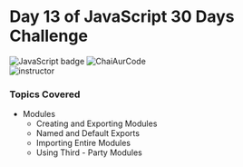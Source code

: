 # Day 13 of JavaScript 30 Days Challenge
![JavaScript badge](https://img.shields.io/badge/JavaScript-yellow) 
![ChaiAurCode](https://img.shields.io/badge/ChaiAurCode-orange
)  
![instructor](https://img.shields.io/badge/Hitesh_Choudary-orange
)

### Topics Covered 
- Modules
    - Creating and Exporting Modules
    - Named and Default Exports
    - Importing Entire Modules
    - Using Third - Party Modules